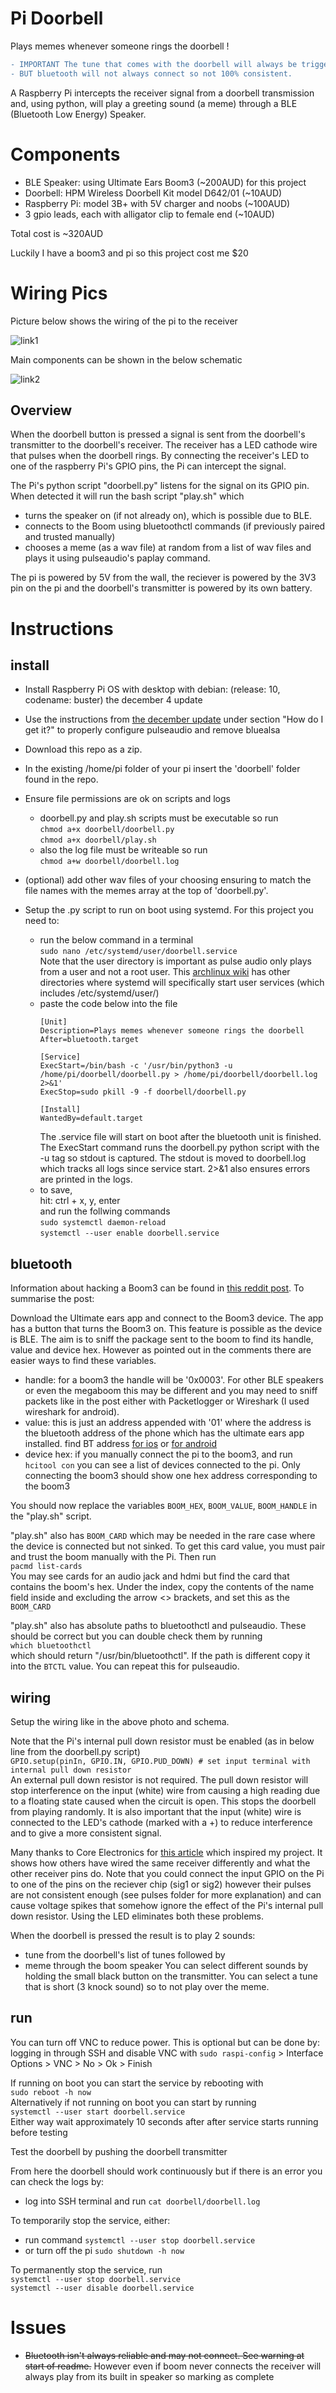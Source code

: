 # Pi Doorbell

Plays memes whenever someone rings the doorbell !

```diff
- IMPORTANT The tune that comes with the doorbell will always be triggered 
- BUT bluetooth will not always connect so not 100% consistent. 
```

A Raspberry Pi intercepts the receiver signal from a doorbell transmission
and, using python, will play a greeting sound (a meme) through a BLE (Bluetooth Low Energy) Speaker.

# Components

- BLE Speaker: using Ultimate Ears Boom3 (~200AUD) for this project
- Doorbell: HPM Wireless Doorbell Kit model D642/01 (~10AUD)
- Raspberry Pi: model 3B+ with 5V charger and noobs (~100AUD)
- 3 gpio leads, each with alligator clip to female end (~10AUD)

Total cost is ~320AUD

Luckily I have a boom3 and pi so this project cost me $20

# Wiring Pics
Picture below shows the wiring of the pi to the receiver

![link1](readme_pics/wiring_photo_v3.jpg)

Main components can be shown in the below schematic 

![link2](readme_pics/wiring_shematic_v3.png)

## Overview 

When the doorbell button is pressed a signal is sent from the doorbell's transmitter to the doorbell's receiver. 
The receiver has a LED cathode wire that pulses when the doorbell rings. By connecting the receiver's LED to 
one of the raspberry Pi's GPIO pins, the Pi can intercept the signal. 

The Pi's python script "doorbell.py" listens for the signal on its GPIO pin. When detected it will run the bash script "play.sh" which 
 - turns the speaker on (if not already on), which is possible due to BLE.  
 - connects to the Boom using bluetoothctl commands (if previously paired and trusted manually)
 - chooses a meme (as a wav file) at random from a list of wav files and plays it using pulseaudio's paplay command. 

The pi is powered by 5V from the wall, the reciever is powered by the 3V3 pin on the pi and the doorbell's transmitter is powered by its own battery.  

# Instructions

## install

- Install Raspberry Pi OS with desktop with debian: (release: 10, codename: buster) the december 4 update
- Use the instructions from [the december update](https://www.raspberrypi.org/blog/new-raspberry-pi-os-release-december-2020/) under section "How do I get it?" to properly configure pulseaudio and remove bluealsa

- Download this repo as a zip.
- In the existing /home/pi folder of your pi insert the 'doorbell' folder found in the repo.
- Ensure file permissions are ok on scripts and logs
  - doorbell.py and play.sh scripts must be executable so run  
    `chmod a+x doorbell/doorbell.py`  
    `chmod a+x doorbell/play.sh`
  - also the log file must be writeable so run  
    `chmod a+w doorbell/doorbell.log`
- (optional) add other wav files of your choosing ensuring to match the file names with the memes array at the top of 'doorbell.py'.
- Setup the .py script to run on boot using systemd. For this project you need to:
  - run the below command in a terminal  
    `sudo nano /etc/systemd/user/doorbell.service`  
    Note that the user directory is important as pulse audio only plays from a user and not a root user.
    This [archlinux wiki](https://wiki.archlinux.org/index.php/Systemd/User) has other directories where systemd 
    will specifically start user services (which includes /etc/systemd/user/)
  - paste the code below into the file
    ```
    [Unit]
    Description=Plays memes whenever someone rings the doorbell
    After=bluetooth.target

    [Service]
    ExecStart=/bin/bash -c '/usr/bin/python3 -u /home/pi/doorbell/doorbell.py > /home/pi/doorbell/doorbell.log 2>&1'
    ExecStop=sudo pkill -9 -f doorbell/doorbell.py

    [Install]
    WantedBy=default.target
    ```
    The .service file will start on boot after the bluetooth unit is finished.
    The ExecStart command runs the doorbell.py python script with the -u tag so stdout is captured. 
    The stdout is moved to doorbell.log which tracks all logs since service start. 
    2>&1 also ensures errors are printed in the logs.
  - to save,  
    hit: ctrl + x, y, enter  
    and run the follwing commands  
    `sudo systemctl daemon-reload`  
    `systemctl --user enable doorbell.service`
  
## bluetooth

Information about hacking a Boom3 can be found in [this reddit post](https://www.reddit.com/r/shortcuts/comments/dz9zun/finally_turn_on_ue_boom_bluetooth_speaker/). 
To summarise the post:

Download the Ultimate ears app and connect to the Boom3 device. The app has a button that turns the Boom3 on. This feature is possible as the device is BLE.
The aim is to sniff the package sent to the boom to find its handle, value and device hex. However as pointed out in the comments there are easier ways to find these variables.
 - handle: for a boom3 the handle will be '0x0003'. For other BLE speakers or even the megaboom this may be different and you may need to sniff packets like in the post either with Packetlogger or Wireshark (I used wireshark for android).
 - value: this is just an address appended with '01' where the address is the bluetooth address of the phone which has the ultimate ears app installed. find BT address [for ios](https://www.techwalla.com/articles/how-do-i-find-a-bluetooth-address) or [for android](https://www.technipages.com/android-find-bluetooth-address)
 - device hex: if you manually connect the pi to the boom3, and run `hcitool con` you can see a list of devices connected to the pi. Only connecting the boom3 should show one hex address corresponding to the boom3

You should now replace the variables `BOOM_HEX`, `BOOM_VALUE`, `BOOM_HANDLE` in the "play.sh" script.

"play.sh" also has `BOOM_CARD` which may be needed in the rare case where the device is connected but not sinked. To get this card value, you must pair and trust the boom manually with the Pi. Then run  
`pacmd list-cards`  
You may see cards for an audio jack and hdmi but find the card that contains the boom's hex. Under the index, copy the contents of the name field inside and excluding the arrow <> brackets, and set this as the `BOOM_CARD`

"play.sh" also has absolute paths to bluetoothctl and pulseaudio. These should be correct but you can double check them by running  
`which bluetoothctl`  
which should return "/usr/bin/bluetoothctl". If the path is different copy it into the `BTCTL` value. You can repeat this for pulseaudio.

## wiring

Setup the wiring like in the above photo and schema.

Note that the Pi's internal pull down resistor must be enabled (as in below line from the doorbell.py script)  
`GPIO.setup(pinIn, GPIO.IN, GPIO.PUD_DOWN) # set input terminal with internal pull down resistor`  
An external pull down resistor is not required. The pull down resistor will stop interference on the input (white) wire from causing a high reading due to a floating state caused when the circuit is open. This stops the doorbell from playing randomly. It is also important that the input (white) wire is connected to the LED's cathode (marked with a +) to reduce interference and to give a more consistent signal. 

Many thanks to Core Electronics for [this article](https://forum.core-electronics.com.au/t/433mhz-remote-control-by-hacking-a-wireless-doorbell-arduino-and-raspberry-pi/7799) which inspired my project. It shows how others have wired the same receiver differently and what the other receiver pins do. Note that you could connect the input GPIO on the Pi to one of the pins on the reciever chip (sig1 or sig2) however their pulses are not consistent enough (see pulses folder for more explanation) and can cause voltage spikes that somehow ignore the effect of the Pi's internal pull down resistor. Using the LED eliminates both these problems.

When the doorbell is pressed the result is to play 2 sounds:
 - tune from the doorbell's list of tunes followed by 
 - meme through the boom speaker
You can select different sounds by holding the small black button on the transmitter. You can select a tune that is short (3 knock sound) so to not play over the meme. 

## run

You can turn off VNC to reduce power. This is optional but can be done by:  
logging in through SSH and disable VNC with `sudo raspi-config` > Interface Options > VNC > No > Ok > Finish  
  
If running on boot you can start the service by rebooting with  
`sudo reboot -h now`  
Alternatively if not running on boot you can start by running  
`systemctl --user start doorbell.service`  
Either way wait approximately 10 seconds after after service starts running before testing  
  
Test the doorbell by pushing the doorbell transmitter  
  
From here the doorbell should work continuously but if there is an error you can check the logs by:  
- log into SSH terminal and run `cat doorbell/doorbell.log`  
  
To temporarily stop the service, either:  
 - run command `systemctl --user stop doorbell.service`  
 - or turn off the pi `sudo shutdown -h now`  
  
To permanently stop the service, run  
`systemctl --user stop doorbell.service`  
`systemctl --user disable doorbell.service`  

# Issues
- ~~Bluetooth isn't always reliable and may not connect. See warning at start of readme.~~ However even if boom never connects the receiver will always play from its built in speaker so marking as complete
